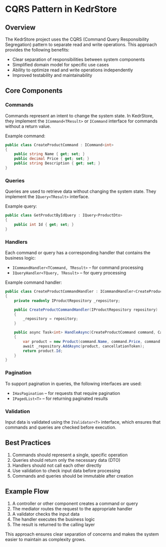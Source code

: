 ﻿# CQRS Pattern in KedrStore

## Overview

The KedrStore project uses the CQRS (Command Query Responsibility Segregation) pattern to separate read and write operations. This approach provides the following benefits:

- Clear separation of responsibilities between system components
- Simplified domain model for specific use cases
- Ability to optimize read and write operations independently
- Improved testability and maintainability

## Core Components

### Commands

Commands represent an intent to change the system state. In KedrStore, they implement the `ICommand<TResult>` or `ICommand` interface for commands without a return value.

Example command:
```csharp
public class CreateProductCommand : ICommand<int>
{
    public string Name { get; set; }
    public decimal Price { get; set; }
    public string Description { get; set; }
}
```

### Queries

Queries are used to retrieve data without changing the system state. They implement the `IQuery<TResult>` interface.

Example query:
```csharp
public class GetProductByIdQuery : IQuery<ProductDto>
{
    public int Id { get; set; }
}
```

### Handlers

Each command or query has a corresponding handler that contains the business logic:

- `ICommandHandler<TCommand, TResult>` – for command processing
- `IQueryHandler<TQuery, TResult>` – for query processing

Example command handler:
```csharp
public class CreateProductCommandHandler : ICommandHandler<CreateProductCommand, int>
{
    private readonly IProductRepository _repository;

    public CreateProductCommandHandler(IProductRepository repository)
    {
        _repository = repository;
    }

    public async Task<int> HandleAsync(CreateProductCommand command, CancellationToken cancellationToken)
    {
        var product = new Product(command.Name, command.Price, command.Description);
        await _repository.AddAsync(product, cancellationToken);
        return product.Id;
    }
}
```

### Pagination

To support pagination in queries, the following interfaces are used:

- `IHasPagination` – for requests that require pagination
- `IPagedList<T>` – for returning paginated results

### Validation

Input data is validated using the `IValidator<T>` interface, which ensures that commands and queries are checked before execution.

## Best Practices

1. Commands should represent a single, specific operation
2. Queries should return only the necessary data (DTO)
3. Handlers should not call each other directly
4. Use validation to check input data before processing
5. Commands and queries should be immutable after creation

## Example Flow

1. A controller or other component creates a command or query
2. The mediator routes the request to the appropriate handler
3. A validator checks the input data
4. The handler executes the business logic
5. The result is returned to the calling layer

This approach ensures clear separation of concerns and makes the system easier to maintain as complexity grows.
